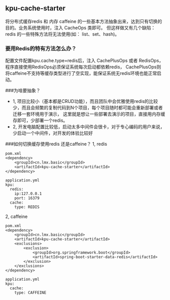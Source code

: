 ## kpu-cache-starter

将分布式缓存redis 和 内存 caffeine 的一些基本方法抽象出来，达到只有切换的目的。业务系统使用时，注入 CacheOps 类即可。
但这样做又有几个缺陷： redis 的一些特殊方法将无法使用(如： list、set、hash)。

### 要用Redis的特有方法怎么办？

配置文件配置kpu.cache.type=redis后，注入 CachePlusOps 或者 RedisOps，程序直接使用RedisOps必须保证系统每次启动都依赖redis，
CachePlusOps则将caffeine不支持等缓存类型进行了空实现，能保证系统无redis环境也能正常启动。

###为啥要抽象？

- 1, 项目比较小（基本都是CRUD功能），而且团队中会优雅使用redis的比较少，而且会频繁的复制代码到N个项目，每个项目随时都可能会重新部署或者迁移一套环境用于演示，
  这里就是想让一些部署去演示的项目，直接用内存缓存即可，少部署一个redis。
- 2, 开发电脑配置比较低，启动太多中间件会很卡，对于专心编码的用户来说，少启动一个中间件，对开发的体验比较好

###如何切换缓存使用redis 还是caffeine？
1, redis

```
pom.xml
<dependency>
    <groupId>cn.lmx.basic</groupId>
    <artifactId>kpu-cache-starter</artifactId>
</dependency>

application.yml
kpu:
  redis:
    ip:127.0.0.1
    port: 16379
  cache:
    type: REDIS
```

2, caffeine

```
pom.xml
<dependency>
    <groupId>cn.lmx.basic</groupId>
    <artifactId>kpu-cache-starter</artifactId>
    <exclusions>
        <exclusion>
            <groupId>org.springframework.boot</groupId>
            <artifactId>spring-boot-starter-data-redis</artifactId>
        </exclusion>
    </exclusions>
</dependency>

application.yml
kpu:
  cache:
    type: CAFFEINE
```
